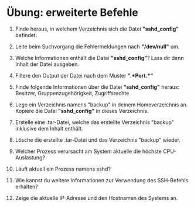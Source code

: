 # Übung: erweiterte Befehle

1. Finde heraus, in welchem Verzeichnis sich die Datei **"sshd_config"** befindet.

2. Leite beim Suchvorgang die Fehlermeldungen nach **"/dev/null"** um.

3. Welche Informationen enthält die Datei **"sshd_config"**? Lass dir denn Inhalt der Datei ausgeben.

4. Filtere den Output der Datei nach dem Muster **".\*Port.\*"**

5. Finde folgende Informationen über die Datei **"sshd_config"** heraus: Besitzer, Gruppenzugehörigkeit, Zugriffsrechte

6. Lege ein Verzeichnis namens "backup" in deinem Homeverzeichnis an. Kopiere die Datei **"sshd_config"** in dieses Verzeichnis.

7. Erstelle eine .tar-Datei, welche das erstellte Verzeichnis "backup" inklusive dem Inhalt enthält.

8. Lösche die erstellte .tar-Datei und das Verzeichnis "backup" wieder.

9. Welcher Prozess verursacht am System aktuelle die höchste CPU-Auslastung?

10. Läuft aktuell ein Prozess namens sshd?

11. Wie kannst du weitere Informationen zur Verwendung des SSH-Befehls erhalten?

12. Zeige die aktuelle IP-Adresse und den Hostnamen des Systems an.

